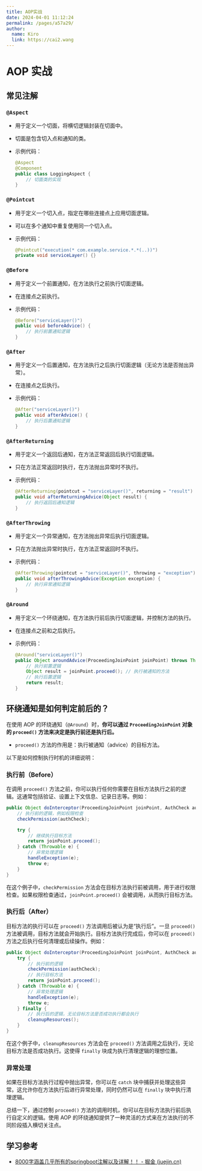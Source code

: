 ```yaml
---
title: AOP实战
date: 2024-04-01 11:12:24
permalink: /pages/a57a29/
author: 
  name: Kiro
  link: https://cai2.wang
---
```

# AOP 实战

## 常见注解

### `@Aspect`

- 用于定义一个切面，将横切逻辑封装在切面中。

- 切面是包含切入点和通知的类。

- 示例代码：

  ```java
  @Aspect
  @Component
  public class LoggingAspect {
      // 切面类的实现
  }
  ```

### `@Pointcut`

- 用于定义一个切入点，指定在哪些连接点上应用切面逻辑。

- 可以在多个通知中重复使用同一个切入点。

- 示例代码：

  ```java
  @Pointcut("execution(* com.example.service.*.*(..))")
  private void serviceLayer() {}
  ```

### `@Before`

- 用于定义一个前置通知，在方法执行之前执行切面逻辑。

- 在连接点之前执行。

- 示例代码：

  ```java
  @Before("serviceLayer()")
  public void beforeAdvice() {
      // 执行前置通知逻辑
  }
  ```

### `@After`

- 用于定义一个后置通知，在方法执行之后执行切面逻辑（无论方法是否抛出异常）。

- 在连接点之后执行。

- 示例代码：

  ```java
  @After("serviceLayer()")
  public void afterAdvice() {
      // 执行后置通知逻辑
  }
  ```

### `@AfterReturning`

- 用于定义一个返回后通知，在方法正常返回后执行切面逻辑。

- 只在方法正常返回时执行，在方法抛出异常时不执行。

- 示例代码：

  ```java
  @AfterReturning(pointcut = "serviceLayer()", returning = "result")
  public void afterReturningAdvice(Object result) {
      // 执行返回后通知逻辑
  }
  ```

### `@AfterThrowing`

- 用于定义一个异常通知，在方法抛出异常后执行切面逻辑。

- 只在方法抛出异常时执行，在方法正常返回时不执行。

- 示例代码：

  ```java
  @AfterThrowing(pointcut = "serviceLayer()", throwing = "exception")
  public void afterThrowingAdvice(Exception exception) {
      // 执行异常通知逻辑
  }
  ```

### `@Around`

- 用于定义一个环绕通知，在方法执行前后执行切面逻辑，并控制方法的执行。

- 在连接点之前和之后执行。

- 示例代码：

  ```java
  @Around("serviceLayer()")
  public Object aroundAdvice(ProceedingJoinPoint joinPoint) throws Throwable {
      // 执行前置逻辑
      Object result = joinPoint.proceed(); // 执行被通知的方法
      // 执行后置逻辑
      return result;
  }
  ```



## 环绕通知是如何判定前后的？

在使用 AOP 的环绕通知（`@Around`）时，**你可以通过 `ProceedingJoinPoint` 对象的 `proceed()` 方法来决定是执行前还是执行后。**

- `proceed()` 方法的作用是：执行被通知（advice）的目标方法。

以下是如何控制执行时机的详细说明：

### 执行前（Before）

在调用 `proceed()` 方法之前，你可以执行任何你需要在目标方法执行之前的逻辑。这通常包括验证、设置上下文信息、记录日志等。例如：

```java
public Object doInterceptor(ProceedingJoinPoint joinPoint, AuthCheck authCheck) throws Throwable {
    // 执行前的逻辑，例如权限检查
    checkPermission(authCheck);

    try {
        // 继续执行目标方法
        return joinPoint.proceed();
    } catch (Throwable e) {
        // 异常处理逻辑
        handleException(e);
        throw e;
    }
}
```

在这个例子中，`checkPermission` 方法会在目标方法执行前被调用，用于进行权限检查。如果权限检查通过，`joinPoint.proceed()` 会被调用，从而执行目标方法。

### 执行后（After）

目标方法的执行可以在 `proceed()` 方法调用后被认为是“执行后”。一旦 `proceed()` 方法被调用，目标方法就会开始执行。目标方法执行完成后，你可以在 `proceed()` 方法之后执行任何清理或后续操作。例如：

```java
public Object doInterceptor(ProceedingJoinPoint joinPoint, AuthCheck authCheck) throws Throwable {
    try {
        // 执行前的逻辑
        checkPermission(authCheck);
        // 执行目标方法
        return joinPoint.proceed();
    } catch (Throwable e) {
        // 异常处理逻辑
        handleException(e);
        throw e;
    } finally {
        // 执行后的逻辑，无论目标方法是否成功执行都会执行
        cleanupResources();
    }
}
```

在这个例子中，`cleanupResources` 方法会在 `proceed()` 方法调用之后执行，无论目标方法是否成功执行。这使得 `finally` 块成为执行清理逻辑的理想位置。

### 异常处理

如果在目标方法执行过程中抛出异常，你可以在 `catch` 块中捕获并处理这些异常。这允许你在方法执行后进行异常处理，同时仍然可以在 `finally` 块中执行清理逻辑。

总结一下，通过控制 `proceed()` 方法的调用时机，你可以在目标方法执行前后执行自定义的逻辑。使用 AOP 的环绕通知提供了一种灵活的方式来在方法执行的不同阶段插入横切关注点。



## 学习参考

- [8000字涵盖几乎所有的springboot注解以及详解！！ - 掘金 (juejin.cn)](https://juejin.cn/post/7337592190330781759)

